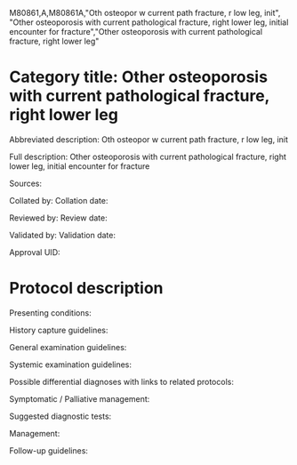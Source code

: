 M80861,A,M80861A,"Oth osteopor w current path fracture, r low leg, init", "Other osteoporosis with current pathological fracture, right lower leg, initial encounter for fracture","Other osteoporosis with current pathological fracture, right lower leg"
# Category title: Other osteoporosis with current pathological fracture, right lower leg

Abbreviated description: Oth osteopor w current path fracture, r low leg, init

Full description: Other osteoporosis with current pathological fracture, right lower leg, initial encounter for fracture

Sources:

Collated by:
Collation date:

Reviewed by:
Review date:

Validated by:
Validation date:

Approval UID:

# Protocol description

Presenting conditions:

History capture guidelines:

General examination guidelines:

Systemic examination guidelines:

Possible differential diagnoses with links to related protocols:

Symptomatic / Palliative management:

Suggested diagnostic tests:

Management:

Follow-up guidelines:
